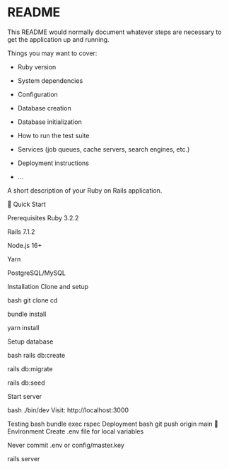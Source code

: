 # README

This README would normally document whatever steps are necessary to get the
application up and running.

Things you may want to cover:

* Ruby version

* System dependencies

* Configuration

* Database creation

* Database initialization

* How to run the test suite

* Services (job queues, cache servers, search engines, etc.)

* Deployment instructions

* ...

A short description of your Ruby on Rails application.

🚀 Quick Start

Prerequisites
Ruby 3.2.2

Rails 7.1.2

Node.js 16+

Yarn

PostgreSQL/MySQL

Installation
Clone and setup

bash
git clone <your-repo-url>
cd <project-directory>

bundle install

yarn install

Setup database

bash
rails db:create

rails db:migrate

rails db:seed

Start server

bash
./bin/dev
Visit: http://localhost:3000

Testing
bash
bundle exec rspec
Deployment
bash
git push origin main
🔧 Environment
Create .env file for local variables

Never commit .env or config/master.key

rails server